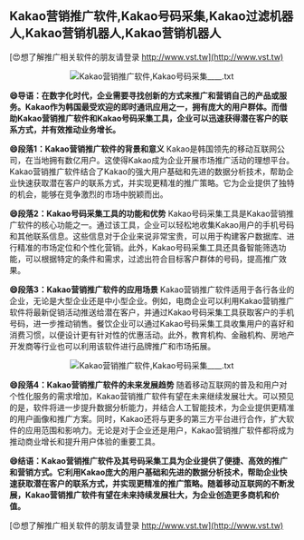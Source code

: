 ## **Kakao营销推广软件,Kakao号码采集,Kakao过滤机器人,Kakao营销机器人,Kakao营销机器人**

[😍想了解推广相关软件的朋友请登录 http://www.vst.tw](http://www.vst.tw)

 <center><img src="https://vst.tw/MP4/tuiguang/png/7.png" alt="Kakao营销推广软件,Kakao号码采集____.txt"></center>

**😄导语：在数字化时代，企业需要寻找创新的方式来推广和营销自己的产品或服务。Kakao作为韩国最受欢迎的即时通讯应用之一，拥有庞大的用户群体。而借助Kakao营销推广软件和Kakao号码采集工具，企业可以迅速获得潜在客户的联系方式，并有效推动业务增长。**

**😄段落1：Kakao营销推广软件的背景和意义**
Kakao是韩国领先的移动互联网公司，在当地拥有数亿用户。这使得Kakao成为企业开展市场推广活动的理想平台。Kakao营销推广软件结合了Kakao的强大用户基础和先进的数据分析技术，帮助企业快速获取潜在客户的联系方式，并实现更精准的推广策略。它为企业提供了独特的机会，能够在竞争激烈的市场中脱颖而出。

**😄段落2：Kakao号码采集工具的功能和优势**
Kakao号码采集工具是Kakao营销推广软件的核心功能之一。通过该工具，企业可以轻松地收集Kakao用户的手机号码和其他联系信息。这些信息对于企业来说非常宝贵，可以用于构建客户数据库、进行精准的市场定位和个性化营销。此外，Kakao号码采集工具还具备智能筛选功能，可以根据特定的条件和需求，过滤出符合目标客户群体的号码，提高推广效果。

**😄段落3：Kakao营销推广软件的应用场景**
Kakao营销推广软件适用于各行各业的企业，无论是大型企业还是中小型企业。例如，电商企业可以利用Kakao营销推广软件将最新促销活动推送给潜在客户，并通过Kakao号码采集工具获取客户的手机号码，进一步推动销售。餐饮企业可以通过Kakao号码采集工具收集用户的喜好和消费习惯，以便设计更有针对性的优惠活动。此外，教育机构、金融机构、房地产开发商等行业也可以利用该软件进行品牌推广和市场拓展。

 <center><img src="https://vst.tw/MP4/tuiguang/png/8.png" alt="Kakao营销推广软件,Kakao号码采集____.txt"></center>

**😄段落4：Kakao营销推广软件的未来发展趋势**
随着移动互联网的普及和用户对个性化服务的需求增加，Kakao营销推广软件有望在未来继续发展壮大。可以预见的是，软件将进一步提升数据分析能力，并结合人工智能技术，为企业提供更精准的用户画像和推广方案。同时，Kakao还将与更多的第三方平台进行合作，扩大软件的应用范围和影响力。无论是对于企业还是用户，Kakao营销推广软件都将成为推动商业增长和提升用户体验的重要工具。

**😄结语：Kakao营销推广软件及其号码采集工具为企业提供了便捷、高效的推广和营销方式。它利用Kakao庞大的用户基础和先进的数据分析技术，帮助企业快速获取潜在客户的联系方式，并实现更精准的推广策略。随着移动互联网的不断发展，Kakao营销推广软件有望在未来持续发展壮大，为企业创造更多商机和价值。**

[😍想了解推广相关软件的朋友请登录 http://www.vst.tw](http://www.vst.tw)



